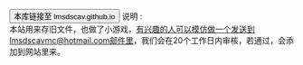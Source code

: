 <button> 本库链接至 lmsdscav.github.io</button>
说明        :                
本站用来存旧文件，也做了小游戏，有兴趣的人可以模仿做一个发送到lmsdscavmc@hotmail.com邮件里，我们会在20个工作日内审核，若通过，会添加到网站里来。
